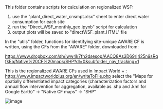 This folder contains scripts for calculation on regionalized WSF: 

1. use the "plant_direct_water_cnsmpt.xlsx" sheet to enter direct water consumption for each site
2. run the "Direct_WSF_monthly_geo.ipynb" script for calculation
3. output plots will be saved to "directWSF_plant.HTML" file

In the "utils" folder, functions for identifying site-unique AWARE CF is written, using the CFs from the "AWARE" folder, downloaded from: 

https://www.dropbox.com/sh/iww4k7fn2dsesop/AACQ8As3D69rj425n9sRqfkEa/Native%20CF%20maps/SHP?dl=0&subfolder_nav_tracking=1 

This is the regionalized AWARE CFs used in Impact World + :  https://www.impactworldplus.org/en/writeToFile.php 
select the "Maps for spatially differentiated impact categories (characterization factors and annual flow intervention for aggregation, available as .shp and .kml for Google Earth)" -> "Native CF maps" -> "SHP"
 

![image](https://user-images.githubusercontent.com/68449307/189397068-e697e170-71d6-471e-a277-13f832e19dc7.png)


